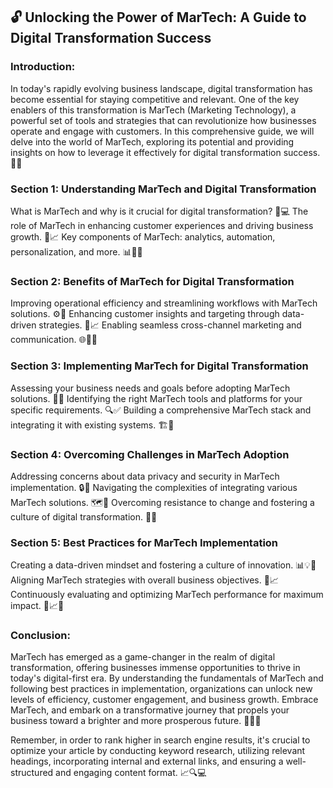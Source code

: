 ## 🔓 Unlocking the Power of MarTech: A Guide to Digital Transformation Success

### Introduction:
In today's rapidly evolving business landscape, digital transformation has become essential for staying competitive and relevant. One of the key enablers of this transformation is MarTech (Marketing Technology), a powerful set of tools and strategies that can revolutionize how businesses operate and engage with customers. In this comprehensive guide, we will delve into the world of MarTech, exploring its potential and providing insights on how to leverage it effectively for digital transformation success. 🚀💡

### Section 1: Understanding MarTech and Digital Transformation

What is MarTech and why is it crucial for digital transformation? 🤔💻
The role of MarTech in enhancing customer experiences and driving business growth. 🌟📈
Key components of MarTech: analytics, automation, personalization, and more. 📊🤖✨

### Section 2: Benefits of MarTech for Digital Transformation

Improving operational efficiency and streamlining workflows with MarTech solutions. ⚙️🔄
Enhancing customer insights and targeting through data-driven strategies. 🎯📈
Enabling seamless cross-channel marketing and communication. 🌐📱💬

### Section 3: Implementing MarTech for Digital Transformation

Assessing your business needs and goals before adopting MarTech solutions. 📝🎯
Identifying the right MarTech tools and platforms for your specific requirements. 🔍✅
Building a comprehensive MarTech stack and integrating it with existing systems. 🏗️🔌

### Section 4: Overcoming Challenges in MarTech Adoption

Addressing concerns about data privacy and security in MarTech implementation. 🔒🔐
Navigating the complexities of integrating various MarTech solutions. 🗺️🧩
Overcoming resistance to change and fostering a culture of digital transformation. 💪🌱

### Section 5: Best Practices for MarTech Implementation

Creating a data-driven mindset and fostering a culture of innovation. 📊💡🚀
Aligning MarTech strategies with overall business objectives. 🎯📈
Continuously evaluating and optimizing MarTech performance for maximum impact. 🔄📈💥

### Conclusion:
MarTech has emerged as a game-changer in the realm of digital transformation, offering businesses immense opportunities to thrive in today's digital-first era. By understanding the fundamentals of MarTech and following best practices in implementation, organizations can unlock new levels of efficiency, customer engagement, and business growth. Embrace MarTech, and embark on a transformative journey that propels your business toward a brighter and more prosperous future. 🚀🌟💡

Remember, in order to rank higher in search engine results, it's crucial to optimize your article by conducting keyword research, utilizing relevant headings, incorporating internal and external links, and ensuring a well-structured and engaging content format. 📈🔍💻

<!--

**Here are some ideas to get you started:**

🙋‍♀️ A short introduction - what is your organization all about?
🌈 Contribution guidelines - how can the community get involved?
👩‍💻 Useful resources - where can the community find your docs? Is there anything else the community should know?
🍿 Fun facts - what does your team eat for breakfast?
🧙 Remember, you can do mighty things with the power of [Markdown](https://docs.github.com/github/writing-on-github/getting-started-with-writing-and-formatting-on-github/basic-writing-and-formatting-syntax)
-->
